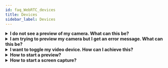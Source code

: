 ```yaml
---
id: faq_WebRTC_devices
title: Devices
sidebar_label: Devices
---
```


<details><summary><strong>I do not see a preview of my camera. What can this be?</strong></summary>

This can have multiple reasons. First be sure to listen to the proper events for device handling - please listen to the event `StartPreviewError` to see why the camera/preview is not working correctly.

</details>

<details><summary><strong>I am trying to preview my camera but I get an error message. What can this be?</strong></summary>

![error2browser](C:\Users\nano\Desktop\Markdown_faq\error2browser.png)

1. There is no camera connected.
2. Camera is being used by another browser.

</details>

<details><summary><strong>I want to toggle my video device. How can I achieve this?</strong></summary>

You can not switch cameras/devices while a broadcast is active. Please stop the broadcast, switch camera/device and then start the broadcast again. Unfortunately we do not have an example for device toggling, you receive a list of available devices in the `ReceivedDeviceList` event. Please also add at least logs to the error handlers so you can see if something goes wrong:

```javascript
user.on("StartPreviewError", function(evt) {
  // handle error
console.log((event.data.text);
});
```

```javascript
user.on("StartBroadcastError", function(evt){
// handle error
console.log((event.data.text);
});
```

</details>

<details><summary><strong>How to start a preview?</strong></summary>



</details>

<details><summary><strong>How to start a screen capture?</strong></summary>



</details>